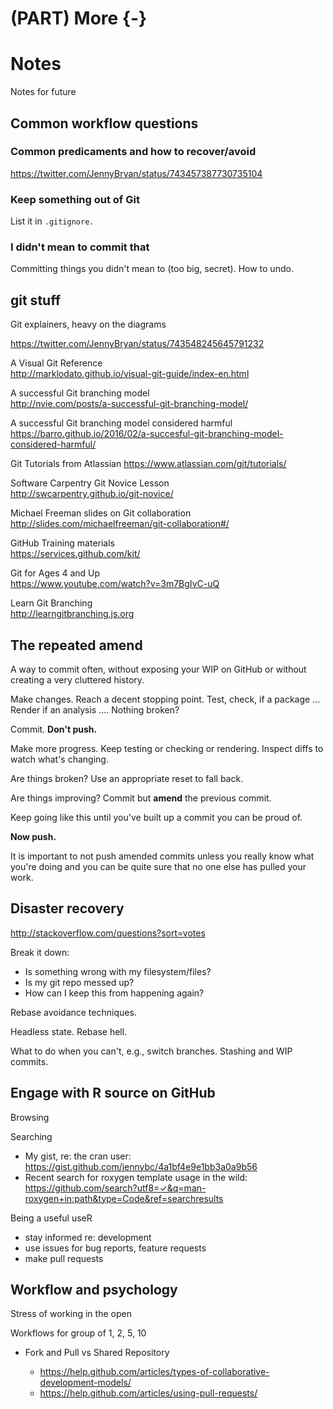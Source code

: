 # (PART) More {-} 

# Notes

Notes for future

## Common workflow questions

### Common predicaments and how to recover/avoid

https://twitter.com/JennyBryan/status/743457387730735104

### Keep something out of Git

List it in `.gitignore.`

### I didn't mean to commit that

Committing things you didn't mean to (too big, secret). How to undo.

## git stuff

Git explainers, heavy on the diagrams

https://twitter.com/JennyBryan/status/743548245645791232

A Visual Git Reference  
http://marklodato.github.io/visual-git-guide/index-en.html

A successful Git branching model  
http://nvie.com/posts/a-successful-git-branching-model/

A successful Git branching model considered harmful  
https://barro.github.io/2016/02/a-succesful-git-branching-model-considered-harmful/

Git Tutorials from Atlassian
https://www.atlassian.com/git/tutorials/

Software Carpentry Git Novice Lesson  
http://swcarpentry.github.io/git-novice/

Michael Freeman slides on Git collaboration  
http://slides.com/michaelfreeman/git-collaboration#/

GitHub Training materials  
https://services.github.com/kit/

Git for Ages 4 and Up  
<https://www.youtube.com/watch?v=3m7BgIvC-uQ>

Learn Git Branching  
http://learngitbranching.js.org

## The repeated amend

A way to commit often, without exposing your WIP on GitHub or without creating a very cluttered history.

Make changes. Reach a decent stopping point. Test, check, if a package ... Render if an analysis .... Nothing broken?

Commit. **Don't push.**

Make more progress. Keep testing or checking or rendering. Inspect diffs to watch what's changing.

Are things broken? Use an appropriate reset to fall back.

Are things improving? Commit but **amend** the previous commit.

Keep going like this until you've built up a commit you can be proud of.

**Now push.**

It is important to not push amended commits unless you really know what you're doing and you can be quite sure that no one else has pulled your work.

## Disaster recovery

<http://stackoverflow.com/questions?sort=votes>

Break it down:

  * Is something wrong with my filesystem/files?
  * Is my git repo messed up?
  * How can I keep this from happening again?
  
Rebase avoidance techniques.

Headless state. Rebase hell.

What to do when you can't, e.g., switch branches. Stashing and WIP commits.

## Engage with R source on GitHub

Browsing

Searching

  * My gist, re: the cran user: <https://gist.github.com/jennybc/4a1bf4e9e1bb3a0a9b56>
  * Recent search for roxygen template usage in the wild: <https://github.com/search?utf8=✓&q=man-roxygen+in:path&type=Code&ref=searchresults>

Being a useful useR

  * stay informed re: development
  * use issues for bug reports, feature requests
  * make pull requests
  
## Workflow and psychology

Stress of working in the open

Workflows for group of 1, 2, 5, 10

  * Fork and Pull vs Shared Repository
  
    - <https://help.github.com/articles/types-of-collaborative-development-models/>
    - <https://help.github.com/articles/using-pull-requests/>
